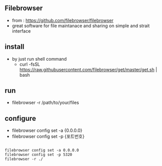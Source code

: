 ## Filebrowser
- from : https://github.com/filebrowser/filebrowser
- great software for file maintanace and sharing on simple and strait interface

## install
- by just run shell command
  - curl -fsSL https://raw.githubusercontent.com/filebrowser/get/master/get.sh | bash
## run
  - filebrowser -r /path/to/your/files
## configure
  - filebrowser config set -a {0.0.0.0}
  - filebrowser config set -p {포트번호}

<code>
filebrowser config set -a 0.0.0.0
filebrowser config set -p 5320
filebrowser -r ./
</code>

